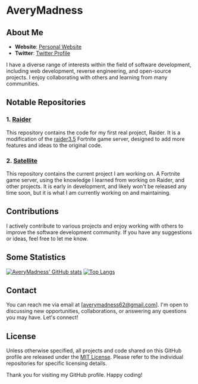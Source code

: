 # AveryMadness

## About Me
- **Website**: [Personal Website](https://averymadness.me)
- **Twitter**: [Twitter Profile](https://twitter.com/AveryMadness)

I have a diverse range of interests within the field of software development, including web development, reverse engineering, and open-source projects. I enjoy collaborating with others and learning from many communities.

## Notable Repositories

### 1. [Raider](https://github.com/AveryMadness/raider)

This repository contains the code for my first real project, Raider. It is a modification of the [raider3.5](https://github.com/kem0x/raider3.5) Fortnite game server, designed to add more features and ideas to the original code. 

### 2. [Satellite](https://github.com/AveryMadness/Satellite)

This repository contains the current project I am working on. A Fortnite game server, using the knowledge I learned from working on Raider, and other projects. It is early in development, and likely won't be released any time soon, but it is what I am currently working on and maintaining.

## Contributions

I actively contribute to various projects and enjoy working with others to improve the software development community. If you have any suggestions or ideas, feel free to let me know.

## Some Statistics
[![AveryMadness' GitHub stats](https://github-readme-stats.vercel.app/api?username=AveryMadness&theme=aura_dark)](https://github.com/anuraghazra/github-readme-stats)
[![Top Langs](https://github-readme-stats.vercel.app/api/top-langs/?username=AveryMadness&theme=aura_dark&layout=compact)](https://github.com/anuraghazra/github-readme-stats)

## Contact

You can reach me via email at [averymadness62@gmail.com]. I'm open to discussing new opportunities, collaborations, or answering any questions you may have. Let's connect!

## License

Unless otherwise specified, all projects and code shared on this GitHub profile are released under the [MIT License](https://opensource.org/licenses/MIT). Please refer to the individual repositories for specific licensing details.

Thank you for visiting my GitHub profile. Happy coding!
